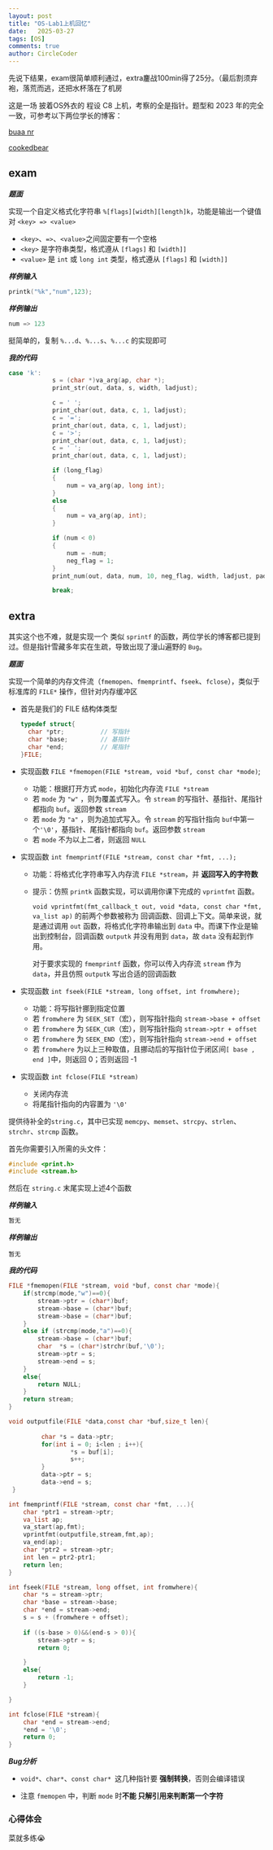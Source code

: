 ```yaml
---
layout: post
title: "OS-Lab1上机回忆"
date:   2025-03-27
tags: [OS]
comments: true
author: CircleCoder
---
```


<!-- more -->

先说下结果，exam很简单顺利通过，extra鏖战100min得了25分。（最后割须弃袍，落荒而逃，还把水杯落在了机房

这是一场 披着OS外衣的 程设 C8 上机，考察的全是指针。题型和 2023 年的完全一致，可参考以下两位学长的博客：

[buaa nr](https://www.cnblogs.com/juantify/p/17238949.html)

[cookedbear](https://cookedbear.top/p/44391.html)



## exam

***题面***

实现一个自定义格式化字符串 `%[flags][width][length]k`，功能是输出一个键值对 `<key> => <value>`

 - `<key>`、`=>`、`<value>`之间固定要有一个空格
 - `<key>` 是字符串类型，格式遵从 `[flags]` 和 `[width]]` 
 - `<value>` 是 `int` 或 `long int` 类型，格式遵从 `[flags]` 和 `[width]]` 

***样例输入***

```c
printk("%k","num",123);
```

***样例输出***

```c
num => 123
```



挺简单的，复制 `%...d`、`%...s`、`%...c` 的实现即可

***我的代码***

```c
case 'k':
			s = (char *)va_arg(ap, char *);
			print_str(out, data, s, width, ladjust);

			c = ' ';
			print_char(out, data, c, 1, ladjust);
			c = '=';
			print_char(out, data, c, 1, ladjust);
			c = '>';
			print_char(out, data, c, 1, ladjust);
			c = ' ';
			print_char(out, data, c, 1, ladjust);

			if (long_flag)
			{
				num = va_arg(ap, long int);
			}
			else
			{
				num = va_arg(ap, int);
			}

			if (num < 0)
			{
				num = -num;
				neg_flag = 1;
			}
			print_num(out, data, num, 10, neg_flag, width, ladjust, padc, 0);

			break;

```



## extra

其实这个也不难，就是实现一个 类似 `sprintf` 的函数，两位学长的博客都已提到过。但是指针雪藏多年实在生疏，导致出现了漫山遍野的 `Bug`。

***题面***

实现一个简单的内存文件流（`fmemopen`、`fmemprintf`、`fseek`、`fclose`），类似于标准库的 `FILE*` 操作，但针对内存缓冲区

- 首先是我们的 FILE 结构体类型

  ```c
  typedef struct{
  	char *ptr;			// 写指针
  	char *base;			// 基指针
  	char *end;			// 尾指针
  }FILE;
  ```

- 实现函数 `FILE *fmemopen(FILE *stream, void *buf, const char *mode)`;

  - 功能：根据打开方式 `mode`，初始化内存流 `FILE *stream`
  - 若 `mode` 为 `"w"` ，则为覆盖式写入。令 `stream` 的写指针、基指针、尾指针都指向 `buf`。返回参数 `stream`
  - 若 `mode` 为 `"a"` ，则为追加式写入。令 `stream` 的写指针指向 `buf`中第一个`'\0'`，基指针、尾指针都指向 `buf`。返回参数 `stream`
  - 若 `mode` 不为以上二者，则返回 `NULL`

- 实现函数 `int fmemprintf(FILE *stream, const char *fmt, ...);`

  - 功能：将格式化字符串写入内存流 `FILE *stream`，并 **返回写入的字符数**

  - 提示：仿照 `printk` 函数实现，可以调用你课下完成的 `vprintfmt` 函数。

    `void vprintfmt(fmt_callback_t out, void *data, const char *fmt, va_list ap)` 的前两个参数被称为 回调函数、回调上下文。简单来说，就是通过调用 `out` 函数，将格式化字符串输出到 `data` 中。而课下作业是输出到控制台，回调函数 `outputk` 并没有用到 `data`，故 `data` 没有起到作用。

    对于要求实现的 `fmemprintf` 函数，你可以传入内存流 `stream` 作为 `data`，并且仿照 `outputk` 写出合适的回调函数

- 实现函数 `int fseek(FILE *stream, long offset, int fromwhere);`
  - 功能：将写指针挪到指定位置
  - 若 `fromwhere` 为 `SEEK_SET`（宏），则写指针指向 `stream->base + offset` 
  - 若 `fromwhere` 为 `SEEK_CUR`（宏），则写指针指向 `stream->ptr + offset` 
  - 若 `fromwhere` 为 `SEEK_END`（宏），则写指针指向 `stream->end + offset` 
  - 若 `fromwhere` 为以上三种取值，且挪动后的写指针位于闭区间`[ base , end ]`中，则返回 0；否则返回 -1
- 实现函数 `int fclose(FILE *stream)`
  - 关闭内存流
  - 将尾指针指向的内容置为 `'\0'`



提供待补全的`string.c`，其中已实现 `memcpy`、`memset`、`strcpy`、`strlen`、`strchr`、`strcmp` 函数。

首先你需要引入所需的头文件：

```c
#include <print.h>
#include <stream.h>
```

然后在 `string.c` 末尾实现上述4个函数



***样例输入***

```markdown
暂无
```

***样例输出***

```
暂无
```

***我的代码***

```c
FILE *fmemopen(FILE *stream, void *buf, const char *mode){
	if(strcmp(mode,"w")==0){
		stream->ptr = (char*)buf;
		stream->base = (char*)buf;
		stream->base = (char*)buf;	
	}
	else if (strcmp(mode,"a")==0){
		stream->base = (char*)buf;
		char  *s = (char*)strchr(buf,'\0');
		stream->ptr = s;
		stream->end = s;
	}
	else{
		return NULL;
	}
	return stream;
}

void outputfile(FILE *data,const char *buf,size_t len){
    
         char *s = data->ptr;
         for(int i = 0; i<len ; i++){
                 *s = buf[i];
                 s++;
         }
         data->ptr = s;
         data->end = s;
 }

int fmemprintf(FILE *stream, const char *fmt, ...){
	char *ptr1 = stream->ptr;
	va_list ap;
	va_start(ap,fmt);
	vprintfmt(outputfile,stream,fmt,ap);
	va_end(ap);		
	char *ptr2 = stream->ptr;
	int len = ptr2-ptr1;
	return len;
}

int fseek(FILE *stream, long offset, int fromwhere){
	char *s = stream->ptr;
	char *base = stream->base;
	char *end = stream->end; 
	s = s + (fromwhere + offset);
	
	if ((s-base > 0)&&(end-s > 0)){
		stream->ptr = s;
		return 0;

	}
	else{
		return -1;
	}

}

int fclose(FILE *stream){
	char *end = stream->end;
	*end = '\0';
	return 0;
}
```



***Bug分析***

- `void*`、`char*`、`const char* `这几种指针要 **强制转换**，否则会编译错误

- 注意 `fmemopen` 中，判断 `mode` 时**不能 只解引用来判断第一个字符**





### 心得体会

菜就多练😭



